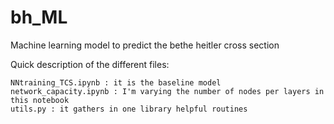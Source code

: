 # bh_ML
Machine learning model to predict the bethe heitler cross section

Quick description of the different files:

    NNtraining_TCS.ipynb : it is the baseline model
    network_capacity.ipynb : I'm varying the number of nodes per layers in this notebook
    utils.py : it gathers in one library helpful routines

